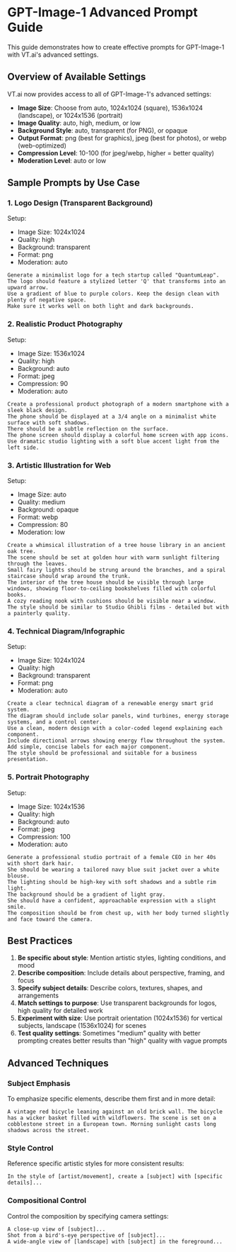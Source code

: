 # GPT-Image-1 Advanced Prompt Guide

This guide demonstrates how to create effective prompts for GPT-Image-1 with VT.ai's advanced settings.

## Overview of Available Settings

VT.ai now provides access to all of GPT-Image-1's advanced settings:

- **Image Size**: Choose from auto, 1024x1024 (square), 1536x1024 (landscape), or 1024x1536 (portrait)
- **Image Quality**: auto, high, medium, or low
- **Background Style**: auto, transparent (for PNG), or opaque
- **Output Format**: png (best for graphics), jpeg (best for photos), or webp (web-optimized)
- **Compression Level**: 10-100 (for jpeg/webp, higher = better quality)
- **Moderation Level**: auto or low

## Sample Prompts by Use Case

### 1. Logo Design (Transparent Background)

Setup:

- Image Size: 1024x1024
- Quality: high
- Background: transparent
- Format: png
- Moderation: auto

```
Generate a minimalist logo for a tech startup called "QuantumLeap".
The logo should feature a stylized letter 'Q' that transforms into an upward arrow.
Use a gradient of blue to purple colors. Keep the design clean with plenty of negative space.
Make sure it works well on both light and dark backgrounds.
```

### 2. Realistic Product Photography

Setup:

- Image Size: 1536x1024
- Quality: high
- Background: auto
- Format: jpeg
- Compression: 90
- Moderation: auto

```
Create a professional product photograph of a modern smartphone with a sleek black design.
The phone should be displayed at a 3/4 angle on a minimalist white surface with soft shadows.
There should be a subtle reflection on the surface.
The phone screen should display a colorful home screen with app icons.
Use dramatic studio lighting with a soft blue accent light from the left side.
```

### 3. Artistic Illustration for Web

Setup:

- Image Size: auto
- Quality: medium
- Background: opaque
- Format: webp
- Compression: 80
- Moderation: low

```
Create a whimsical illustration of a tree house library in an ancient oak tree.
The scene should be set at golden hour with warm sunlight filtering through the leaves.
Small fairy lights should be strung around the branches, and a spiral staircase should wrap around the trunk.
The interior of the tree house should be visible through large windows, showing floor-to-ceiling bookshelves filled with colorful books.
A cozy reading nook with cushions should be visible near a window.
The style should be similar to Studio Ghibli films - detailed but with a painterly quality.
```

### 4. Technical Diagram/Infographic

Setup:

- Image Size: 1024x1024
- Quality: high
- Background: transparent
- Format: png
- Moderation: auto

```
Create a clear technical diagram of a renewable energy smart grid system.
The diagram should include solar panels, wind turbines, energy storage systems, and a control center.
Use a clean, modern design with a color-coded legend explaining each component.
Include directional arrows showing energy flow throughout the system.
Add simple, concise labels for each major component.
The style should be professional and suitable for a business presentation.
```

### 5. Portrait Photography

Setup:

- Image Size: 1024x1536
- Quality: high
- Background: auto
- Format: jpeg
- Compression: 100
- Moderation: auto

```
Generate a professional studio portrait of a female CEO in her 40s with short dark hair.
She should be wearing a tailored navy blue suit jacket over a white blouse.
The lighting should be high-key with soft shadows and a subtle rim light.
The background should be a gradient of light gray.
She should have a confident, approachable expression with a slight smile.
The composition should be from chest up, with her body turned slightly and face toward the camera.
```

## Best Practices

1. **Be specific about style**: Mention artistic styles, lighting conditions, and mood
2. **Describe composition**: Include details about perspective, framing, and focus
3. **Specify subject details**: Describe colors, textures, shapes, and arrangements
4. **Match settings to purpose**: Use transparent backgrounds for logos, high quality for detailed work
5. **Experiment with size**: Use portrait orientation (1024x1536) for vertical subjects, landscape (1536x1024) for scenes
6. **Test quality settings**: Sometimes "medium" quality with better prompting creates better results than "high" quality with vague prompts

## Advanced Techniques

### Subject Emphasis

To emphasize specific elements, describe them first and in more detail:

```
A vintage red bicycle leaning against an old brick wall. The bicycle has a wicker basket filled with wildflowers. The scene is set on a cobblestone street in a European town. Morning sunlight casts long shadows across the street.
```

### Style Control

Reference specific artistic styles for more consistent results:

```
In the style of [artist/movement], create a [subject] with [specific details]...
```

### Compositional Control

Control the composition by specifying camera settings:

```
A close-up view of [subject]...
Shot from a bird's-eye perspective of [subject]...
A wide-angle view of [landscape] with [subject] in the foreground...
```
